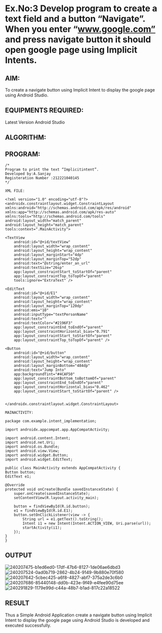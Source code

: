 # Ex.No:3 Develop program to create a text field and a button “Navigate”. When you enter “www.google.com” and press navigate button it should open google page using Implicit Intents.


## AIM:

To create a navigate button using Implicit Intent to display the google page using Android Studio.

## EQUIPMENTS REQUIRED:

Latest Version Android Studio

## ALGORITHM:



## PROGRAM:
```
/*
Program to print the text “Implicitintent”.
Developed by:A.Sanjay
Registeration Number :212221040145
*/
```
```
XML FILE:

<?xml version="1.0" encoding="utf-8"?>
<androidx.constraintlayout.widget.ConstraintLayout xmlns:android="http://schemas.android.com/apk/res/android"
xmlns:app="http://schemas.android.com/apk/res-auto"
xmlns:tools="http://schemas.android.com/tools"
android:layout_width="match_parent"
android:layout_height="match_parent"
tools:context=".MainActivity">

<TextView
    android:id="@+id/textView"
    android:layout_width="wrap_content"
    android:layout_height="wrap_content"
    android:layout_marginStart="4dp"
    android:layout_marginTop="52dp"
    android:text="@string/enter_an_url"
    android:textSize="26sp"
    app:layout_constraintStart_toStartOf="parent"
    app:layout_constraintTop_toTopOf="parent"
    tools:ignore="ExtraText" />

<EditText
    android:id="@+id/E1"
    android:layout_width="wrap_content"
    android:layout_height="wrap_content"
    android:layout_marginTop="120dp"
    android:ems="10"
    android:inputType="textPersonName"
    android:text=""
    android:textColor="#2196F3"
    app:layout_constraintEnd_toEndOf="parent"
    app:layout_constraintHorizontal_bias="0.791"
    app:layout_constraintStart_toStartOf="parent"
    app:layout_constraintTop_toTopOf="parent" />

<Button
    android:id="@+id/button"
    android:layout_width="wrap_content"
    android:layout_height="wrap_content"
    android:layout_marginBottom="484dp"
    android:text="Jump Into"
    app:backgroundTint="#4CAF50"
    app:layout_constraintBottom_toBottomOf="parent"
    app:layout_constraintEnd_toEndOf="parent"
    app:layout_constraintHorizontal_bias="0.462"
    app:layout_constraintStart_toStartOf="parent" />


</androidx.constraintlayout.widget.ConstraintLayout>
```
```
MAINACTIVITY:

package com.example.intent_implementation;

import androidx.appcompat.app.AppCompatActivity;

import android.content.Intent;
import android.net.Uri;
import android.os.Bundle;
import android.view.View;
import android.widget.Button;
import android.widget.EditText;

public class MainActivity extends AppCompatActivity {
Button button;
EditText e1;

@Override
protected void onCreate(Bundle savedInstanceState) {
    super.onCreate(savedInstanceState);
    setContentView(R.layout.activity_main);

    button = findViewById(R.id.button);
    e1 = findViewById(R.id.E1);
    button.setOnClickListener(view -> {
        String url = e1.getText().toString();
        Intent i1 = new Intent(Intent.ACTION_VIEW, Uri.parse(url));
        startActivity(i1);
    });
}
}
```
## OUTPUT
![240207475-b1ed6ed0-17df-47b6-8127-1de06ae6dbd3](https://github.com/MilitantVlr/EXP3/assets/121683193/7846b0e0-de61-479b-bf50-b4245426d07c)
![240207524-0ad0b719-2862-4b24-9149-9b880e70f580](https://github.com/MilitantVlr/EXP3/assets/121683193/ef999d20-6fb0-429a-8937-ac9cb6c0a4f1)
![240207642-5cbec425-a6f8-4827-abf7-375a2de3c6b0](https://github.com/MilitantVlr/EXP3/assets/121683193/fe4f8b53-9b8b-4fa0-82e1-cc82ea917edb)
![240207686-85440148-dd0b-423e-9f49-e4fee90d75ee](https://github.com/MilitantVlr/EXP3/assets/121683193/14afa51f-6722-4219-a514-831c82a669c3)
![240291829-1179e99d-c44a-48b7-b1ad-817c22a18522](https://github.com/MilitantVlr/EXP3/assets/121683193/fd1ffbba-50c3-4a2d-9930-8b576234a0f0)




## RESULT
Thus a Simple Android Application create a navigate button using Implicit Intent to display the google page using Android Studio is developed and executed successfully.
